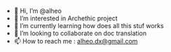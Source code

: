 - 👋 Hi, I’m @alheo
- 👀 I’m interested in Archethic project
- 🌱 I’m currently learning how does all this stuf works
- 💞️ I’m looking to collaborate on doc translation
- 📫 How to reach me : alheo.dx@gmail.com

<!---
alheo/alheo is a ✨ special ✨ repository because its `README.md` (this file) appears on your GitHub profile.
You can click the Preview link to take a look at your changes.
--->

